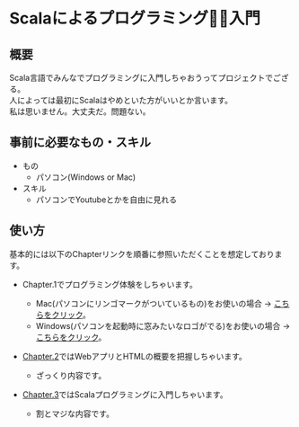 # Scalaによるプログラミング👩‍💻入門

## 概要

Scala言語でみんなでプログラミングに入門しちゃおうってプロジェクトでござる。  
人によっては最初にScalaはやめといた方がいいとか言います。  
私は思いません。大丈夫だ。問題ない。

## 事前に必要なもの・スキル

* もの
  * パソコン(Windows or Mac)
* スキル
  * パソコンでYoutubeとかを自由に見れる

## 使い方

基本的には以下のChapterリンクを順番に参照いただくことを想定しております。

* Chapter.1でプログラミング体験をしちゃいます。
  * Mac(パソコンにリンゴマークがついているもの)をお使いの場合 -> [こちらをクリック](doc/chapter1/chapter1-mac.md)。
  * Windows(パソコンを起動時に窓みたいなロゴがでる)をお使いの場合 -> [こちらをクリック](doc/chapter1/chapter1-win.md)。 
  
* [Chapter.2](doc/chapter2/chapter2.md)ではWebアプリとHTMLの概要を把握しちゃいます。
  * ざっくり内容です。 
* [Chapter.3](doc/chapter3/chapter3.md)ではScalaプログラミングに入門しちゃいます。
  * 割とマジな内容です。 
